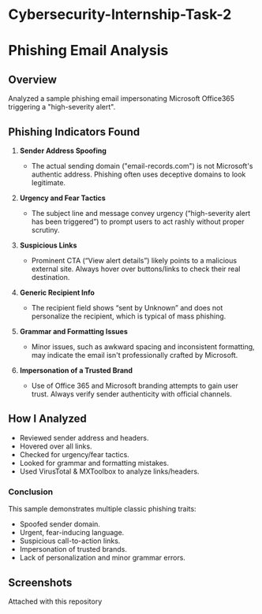 # Cybersecurity-Internship-Task-2
# Phishing Email Analysis

## Overview
Analyzed a sample phishing email impersonating Microsoft Office365 triggering a "high-severity alert".

## Phishing Indicators Found

1. **Sender Address Spoofing**
   - The actual sending domain ("email-records.com") is not Microsoft's authentic address. Phishing often uses deceptive domains to look legitimate.

2. **Urgency and Fear Tactics**
   - The subject line and message convey urgency (“high-severity alert has been triggered”) to prompt users to act rashly without proper scrutiny.

3. **Suspicious Links**
   - Prominent CTA (“View alert details”) likely points to a malicious external site. Always hover over buttons/links to check their real destination.

4. **Generic Recipient Info**
   - The recipient field shows “sent by Unknown” and does not personalize the recipient, which is typical of mass phishing.

5. **Grammar and Formatting Issues**
   - Minor issues, such as awkward spacing and inconsistent formatting, may indicate the email isn't professionally crafted by Microsoft.

6. **Impersonation of a Trusted Brand**
   - Use of Office 365 and Microsoft branding attempts to gain user trust. Always verify sender authenticity with official channels.

## How I Analyzed
- Reviewed sender address and headers.
- Hovered over all links.
- Checked for urgency/fear tactics.
- Looked for grammar and formatting mistakes.
- Used VirusTotal & MXToolbox to analyze links/headers.

### Conclusion
This sample demonstrates multiple classic phishing traits:
- Spoofed sender domain.
- Urgent, fear-inducing language.
- Suspicious call-to-action links.
- Impersonation of trusted brands.
- Lack of personalization and minor grammar errors.

## Screenshots
Attached with this repository

